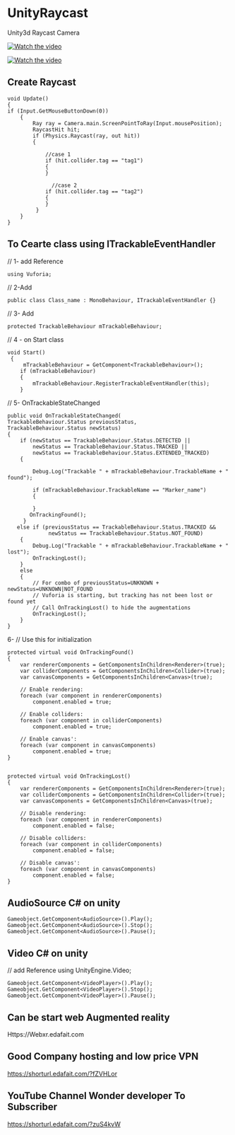 # UnityRaycast
Unity3d Raycast Camera


[![Watch the video](https://img.youtube.com/vi/q3LmB8Os1wE/0.jpg)](https://youtu.be/q3LmB8Os1wE)


[![Watch the video](https://img.youtube.com/vi/8EWGJXjJsSA/0.jpg)](https://youtu.be/8EWGJXjJsSA) 


## Create Raycast 
    void Update()
    {
    if (Input.GetMouseButtonDown(0))
        {
            Ray ray = Camera.main.ScreenPointToRay(Input.mousePosition);
            RaycastHit hit;
            if (Physics.Raycast(ray, out hit))
            {

                //case 1
                if (hit.collider.tag == "tag1")
                {
                }
                
                  //case 2
                if (hit.collider.tag == "tag2")
                {
                }
             }
        }    
    }
   
## To Cearte class using ITrackableEventHandler

// 1- add Reference 

    using Vuforia;

// 2-Add
  
    public class Class_name : MonoBehaviour, ITrackableEventHandler {}

// 3- Add  
  
    protected TrackableBehaviour mTrackableBehaviour;

// 4 - on Start class 
   
    void Start()
     {
         mTrackableBehaviour = GetComponent<TrackableBehaviour>();
        if (mTrackableBehaviour)
        {
            mTrackableBehaviour.RegisterTrackableEventHandler(this);
        }
        
// 5- OnTrackableStateChanged

    public void OnTrackableStateChanged(
    TrackableBehaviour.Status previousStatus,
    TrackableBehaviour.Status newStatus)
    {
        if (newStatus == TrackableBehaviour.Status.DETECTED ||
            newStatus == TrackableBehaviour.Status.TRACKED ||
            newStatus == TrackableBehaviour.Status.EXTENDED_TRACKED)
        {
   
            Debug.Log("Trackable " + mTrackableBehaviour.TrackableName + " found");

            if (mTrackableBehaviour.TrackableName == "Marker_name")
            {         
            
            }
           OnTrackingFound();
         }
       else if (previousStatus == TrackableBehaviour.Status.TRACKED &&
                 newStatus == TrackableBehaviour.Status.NOT_FOUND)
        {
            Debug.Log("Trackable " + mTrackableBehaviour.TrackableName + " lost");
            OnTrackingLost();
        }
        else
        {
            // For combo of previousStatus=UNKNOWN + newStatus=UNKNOWN|NOT_FOUND
            // Vuforia is starting, but tracking has not been lost or found yet
            // Call OnTrackingLost() to hide the augmentations
            OnTrackingLost();
        }
    }

6- // Use this for initialization


    protected virtual void OnTrackingFound()
    {
        var rendererComponents = GetComponentsInChildren<Renderer>(true);
        var colliderComponents = GetComponentsInChildren<Collider>(true);
        var canvasComponents = GetComponentsInChildren<Canvas>(true);

        // Enable rendering:
        foreach (var component in rendererComponents)
            component.enabled = true;

        // Enable colliders:
        foreach (var component in colliderComponents)
            component.enabled = true;

        // Enable canvas':
        foreach (var component in canvasComponents)
            component.enabled = true;
    }


    protected virtual void OnTrackingLost()
    {
        var rendererComponents = GetComponentsInChildren<Renderer>(true);
        var colliderComponents = GetComponentsInChildren<Collider>(true);
        var canvasComponents = GetComponentsInChildren<Canvas>(true);

        // Disable rendering:
        foreach (var component in rendererComponents)
            component.enabled = false;

        // Disable colliders:
        foreach (var component in colliderComponents)
            component.enabled = false;

        // Disable canvas':
        foreach (var component in canvasComponents)
            component.enabled = false;
    }
## AudioSource C# on unity 
   
    Gameobject.GetComponent<AudioSource>().Play();
    Gameobject.GetComponent<AudioSource>().Stop();
    Gameobject.GetComponent<AudioSource>().Pause();
    
## Video C# on unity 
// add Reference 
using UnityEngine.Video;

    Gameobject.GetComponent<VideoPlayer>().Play();
    Gameobject.GetComponent<VideoPlayer>().Stop();
    Gameobject.GetComponent<VideoPlayer>().Pause();

## Can be start web Augmented reality

Https://Webxr.edafait.com

## Good Company hosting and low price VPN 
https://shorturl.edafait.com/?fZVHLor 

## YouTube Channel Wonder developer To Subscriber 
https://shorturl.edafait.com/?zuS4kvW
